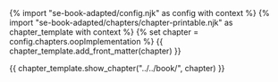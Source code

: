 <frontmatter>
{% import "se-book-adapted/config.njk" as config with context %}
{% import "se-book-adapted/chapters/chapter-printable.njk" as chapter_template with context %}
{% set chapter = config.chapters.oopImplementation %}
{{ chapter_template.add_front_matter(chapter) }}
</frontmatter>

{{ chapter_template.show_chapter("../../book/", chapter) }}